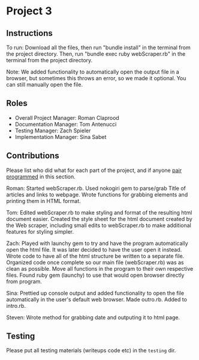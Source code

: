 # Project 3

## Instructions
To run: Download all the files, then run "bundle install" in the terminal from the project directory. Then, run "bundle exec ruby webScraper.rb" in the terminal from the project directory.

Note: We added functionality to automatically open the output file in a browser, but sometimes this throws an error, so we made it optional. You can still manually open the file. 

## Roles
* Overall Project Manager: Roman Claprood
* Documentation Manager: Tom Antenucci
* Testing Manager: Zach Spieler
* Implementation Manager: Sina Sabet

## Contributions
Please list who did what for each part of the project, and if anyone [pair programmed](http://en.wikipedia.org/wiki/Pair_programming) in this section.

Roman: Started webScraper.rb. Used nokogiri gem to parse/grab Title of articles and links to webpage. Wrote functions for grabbing elements 
and printing them in HTML format.

Tom: Edited webScraper.rb to make styling and format of the resulting html document easier. Created the style sheet for the html document created by the Web scraper, including small edits to webScraper.rb to make additional features for styling simpler.

Zach: Played with launchy gem to try and have the program automatically open the html file. It was later decided to have the user open it instead. Wrote code to have all of the html structure be written to a separate file. Organized code once complete so our main file (webScraper.rb) was as clean as possible. Move all functions in the program to their own respective files. Found ruby gem (launchy) to use that would open browser directly from program.

Sina: Prettied up console output and added functionality to open the file automatically in the user's default web browser. Made outro.rb. Added to intro.rb. 

Steven: Wrote method for grabbing date and outputing it to html page.

## Testing
Please put all testing materials (writeups code etc) in the `testing` dir.
